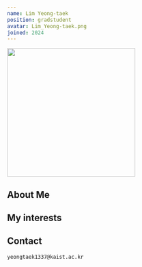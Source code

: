 ```yaml
---
name: Lim Yeong-taek
position: gradstudent
avatar: Lim_Yeong-taek.png
joined: 2024
---
```


<img width="300" src="{{site.baseurl}}/images/people/{{page.avatar}}" onerror="this.src='{{site.baseurl}}/images/people/404.jpg';" data-action="zoom">

## About Me
  


## My interests
  

## Contact
<i class="fa fa-envelope-o"></i>  `yeongtaek1337@kaist.ac.kr`<br>
